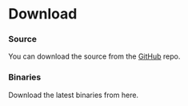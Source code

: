 # Download

### Source

You can download the source from the [GitHub](https://github.com/DSC-SPIDAL/twister2) repo. 


### Binaries 

Download the latest binaries from here. 





